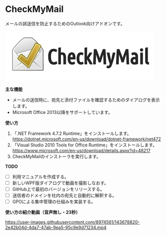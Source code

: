 CheckMyMail
===========

メールの誤送信を防止するためのOutlook向けアドオンです。

![CheckMyMail logo](doc/cmm-logo.png)

**主な機能**

 * メールの送信時に、宛先と添付ファイルを確認するためのダイアログを表示します。
 * Microsoft Office 2013以降をサポートしています。

**使い方**

 1. 「.NET Framework 4.7.2 Runtime」をインストールします。  
    https://dotnet.microsoft.com/en-us/download/dotnet-framework/net472
 2. 「Visual Studio 2010 Tools for Office Runtime」をインストールします。  
    https://www.microsoft.com/en-us/download/details.aspx?id=48217
 3. CheckMyMailのインストーラを実行します。

**TODO**

 * [ ] 利用マニュアルを作成する。
 * [ ] 新しいWPF版ダイアログで動画を撮影しなおす。
 * [ ] GitHub上で最初のバージョンをリリースする。
 * [ ] 送信者のドメインを社内の宛先と自動的に解釈する。
 * [ ] GPOによる集中管理の仕組みを実装する。

**使い方の紹介動画（音声無し・23秒）**

https://user-images.githubusercontent.com/8974561/143678820-2e42b04d-4da7-47ab-9ea5-95c9e9d71234.mp4

